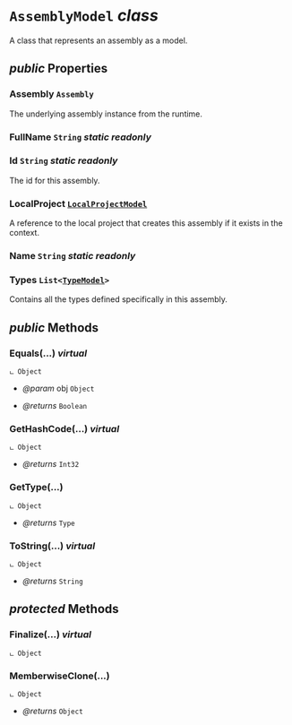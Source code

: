 # <code><span title="A class that represents an assembly as a model.">AssemblyModel</span></code> *class*

A class that represents an assembly as a model.

## *public* Properties

### Assembly <code><span title="Represents an assembly, which is a reusable, versionable, and self-describing building block of a common language runtime application.">Assembly</span></code>

The underlying assembly instance from the runtime.

### FullName <code><span title="Represents text as a sequence of UTF-16 code units.">String</span></code> *static* *readonly*

<inheritdoc cref="P:System.Reflection.Assembly.FullName" />

### Id <code><span title="Represents text as a sequence of UTF-16 code units.">String</span></code> *static* *readonly*

The id for this assembly.

### LocalProject <code><a href="LocalProjectModel.md">LocalProjectModel</a></code>

A reference to the local project that creates this assembly if it exists in the context.

### Name <code><span title="Represents text as a sequence of UTF-16 code units.">String</span></code> *static* *readonly*

<inheritdoc cref="P:System.Reflection.AssemblyName.Name" />

### Types <code><span title="Represents a strongly typed list of objects that can be accessed by index. Provides methods to search, sort, and manipulate lists.">List</span><<a href="Language\TypeModel.md">TypeModel</a>></code>

Contains all the types defined specifically in this assembly.



## *public* Methods

### Equals(...) *virtual*

```
ட Object
```



- *@param* obj <code><span title="Supports all classes in the .NET class hierarchy and provides low-level services to derived classes. This is the ultimate base class of all .NET classes; it is the root of the type hierarchy.">Object</span></code>

- *@returns* <code><span title="Represents a Boolean (&lt;see langword=&quot;true&quot; /&gt; or &lt;see langword=&quot;false&quot; /&gt;) value.">Boolean</span></code>

### GetHashCode(...) *virtual*

```
ட Object
```



- *@returns* <code><span title="Represents a 32-bit signed integer.">Int32</span></code>

### GetType(...)

```
ட Object
```



- *@returns* <code><span title="Represents type declarations: class types, interface types, array types, value types, enumeration types, type parameters, generic type definitions, and open or closed constructed generic types.">Type</span></code>

### ToString(...) *virtual*

```
ட Object
```



- *@returns* <code><span title="Represents text as a sequence of UTF-16 code units.">String</span></code>

## *protected* Methods

### Finalize(...) *virtual*

```
ட Object
```





### MemberwiseClone(...)

```
ட Object
```



- *@returns* <code><span title="Supports all classes in the .NET class hierarchy and provides low-level services to derived classes. This is the ultimate base class of all .NET classes; it is the root of the type hierarchy.">Object</span></code>